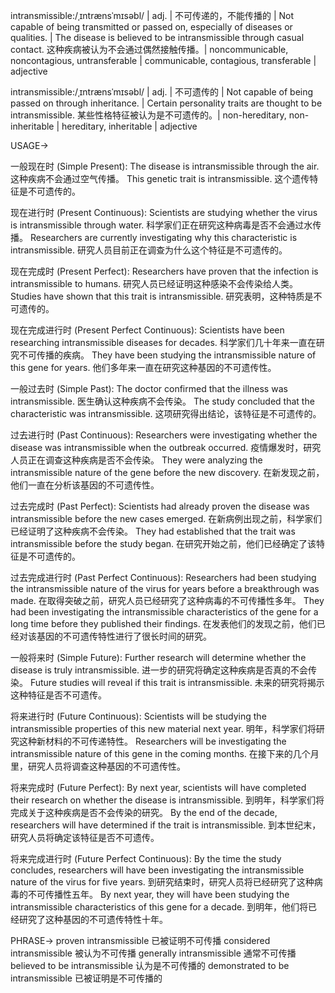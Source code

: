 intransmissible:/ˌɪntrænsˈmɪsəbl/ | adj. | 不可传递的，不能传播的 | Not capable of being transmitted or passed on, especially of diseases or qualities. |  The disease is believed to be intransmissible through casual contact.  这种疾病被认为不会通过偶然接触传播。|  noncommunicable, noncontagious, untransferable | communicable, contagious, transferable | adjective

intransmissible:/ˌɪntrænsˈmɪsəbl/ | adj. | 不可遗传的 | Not capable of being passed on through inheritance. | Certain personality traits are thought to be intransmissible.  某些性格特征被认为是不可遗传的。|  non-hereditary, non-inheritable | hereditary, inheritable | adjective


USAGE->

一般现在时 (Simple Present):
The disease is intransmissible through the air. 这种疾病不会通过空气传播。
This genetic trait is intransmissible.  这个遗传特征是不可遗传的。

现在进行时 (Present Continuous):
Scientists are studying whether the virus is intransmissible through water. 科学家们正在研究这种病毒是否不会通过水传播。
Researchers are currently investigating why this characteristic is intransmissible. 研究人员目前正在调查为什么这个特征是不可遗传的。


现在完成时 (Present Perfect):
Researchers have proven that the infection is intransmissible to humans. 研究人员已经证明这种感染不会传染给人类。
Studies have shown that this trait is intransmissible. 研究表明，这种特质是不可遗传的。

现在完成进行时 (Present Perfect Continuous):
Scientists have been researching intransmissible diseases for decades. 科学家们几十年来一直在研究不可传播的疾病。
They have been studying the intransmissible nature of this gene for years. 他们多年来一直在研究这种基因的不可遗传性。


一般过去时 (Simple Past):
The doctor confirmed that the illness was intransmissible. 医生确认这种疾病不会传染。
The study concluded that the characteristic was intransmissible.  这项研究得出结论，该特征是不可遗传的。


过去进行时 (Past Continuous):
Researchers were investigating whether the disease was intransmissible when the outbreak occurred.  疫情爆发时，研究人员正在调查这种疾病是否不会传染。
They were analyzing the intransmissible nature of the gene before the new discovery. 在新发现之前，他们一直在分析该基因的不可遗传性。


过去完成时 (Past Perfect):
Scientists had already proven the disease was intransmissible before the new cases emerged. 在新病例出现之前，科学家们已经证明了这种疾病不会传染。
They had established that the trait was intransmissible before the study began. 在研究开始之前，他们已经确定了该特征是不可遗传的。


过去完成进行时 (Past Perfect Continuous):
Researchers had been studying the intransmissible nature of the virus for years before a breakthrough was made. 在取得突破之前，研究人员已经研究了这种病毒的不可传播性多年。
They had been investigating the intransmissible characteristics of the gene for a long time before they published their findings. 在发表他们的发现之前，他们已经对该基因的不可遗传特性进行了很长时间的研究。


一般将来时 (Simple Future):
Further research will determine whether the disease is truly intransmissible.  进一步的研究将确定这种疾病是否真的不会传染。
Future studies will reveal if this trait is intransmissible. 未来的研究将揭示这种特征是否不可遗传。


将来进行时 (Future Continuous):
Scientists will be studying the intransmissible properties of this new material next year. 明年，科学家们将研究这种新材料的不可传递特性。
Researchers will be investigating the intransmissible nature of this gene in the coming months. 在接下来的几个月里，研究人员将调查这种基因的不可遗传性。


将来完成时 (Future Perfect):
By next year, scientists will have completed their research on whether the disease is intransmissible. 到明年，科学家们将完成关于这种疾病是否不会传染的研究。
By the end of the decade, researchers will have determined if the trait is intransmissible. 到本世纪末，研究人员将确定该特征是否不可遗传。


将来完成进行时 (Future Perfect Continuous):
By the time the study concludes, researchers will have been investigating the intransmissible nature of the virus for five years. 到研究结束时，研究人员将已经研究了这种病毒的不可传播性五年。
By next year, they will have been studying the intransmissible characteristics of this gene for a decade. 到明年，他们将已经研究了这种基因的不可遗传特性十年。



PHRASE->
proven intransmissible  已被证明不可传播
considered intransmissible  被认为不可传播
generally intransmissible 通常不可传播
believed to be intransmissible 认为是不可传播的
demonstrated to be intransmissible 已被证明是不可传播的
